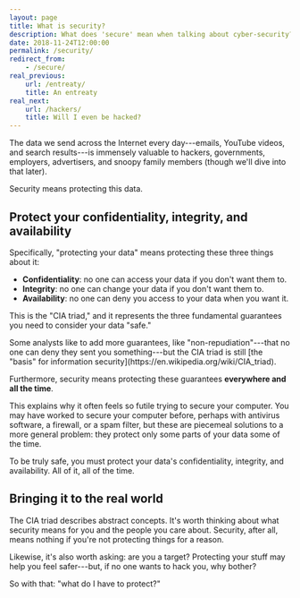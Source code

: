```yaml
---
layout: page
title: What is security?
description: What does 'secure' mean when talking about cyber-security?
date: 2018-11-24T12:00:00
permalink: /security/
redirect_from:
    - /secure/
real_previous:
    url: /entreaty/
    title: An entreaty
real_next:
    url: /hackers/
    title: Will I even be hacked?
---
```


The data we send across the Internet every day---emails, YouTube videos, and search results---is immensely valuable to hackers, governments, employers, advertisers, and snoopy family members (though we'll dive into that later).

Security means protecting this data.

## Protect your confidentiality, integrity, and availability

Specifically, "protecting your data" means protecting these three things about it:

* **Confidentiality**: no one can access your data if you don't want them to.
* **Integrity**: no one can change your data if you don't want them to.
* **Availability**: no one can deny you access to your data when you want it.

This is the "CIA triad," and it represents the three fundamental guarantees you need to consider your data "safe."

<aside class="sidenote">
Some analysts like to add more guarantees, like "non-repudiation"---that no one can deny they sent you something---but the CIA triad is still [the "basis" for information security](https://en.wikipedia.org/wiki/CIA_triad).
</aside>

Furthermore, security means protecting these guarantees **everywhere and all the time**.

This explains why it often feels so futile trying to secure your computer. You may have worked to secure your computer before, perhaps with antivirus software, a firewall, or a spam filter, but these are piecemeal solutions to a more general problem: they protect only some parts of your data some of the time.

To be truly safe, you must protect your data's confidentiality, integrity, and availability. All of it, all of the time.

## Bringing it to the real world

The CIA triad describes abstract concepts. It's worth thinking about what security means for you and the people you care about. Security, after all, means nothing if you're not protecting things for a reason.

Likewise, it's also worth asking: are you a target? Protecting your stuff may help you feel safer---but, if no one wants to hack you, why bother?

So with that: "what do I have to protect?"